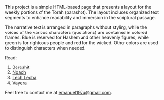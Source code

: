 This project is a simple HTML-based page that presents a layout for the weekly portions of the Torah (parashot). The layout includes organized text segments to enhance readability and immersion in the scriptural passage.

The narrative text is arranged in paragraphs without styling, while the voices of the various characters (quotations) are contained in colored frames. Blue is reserved for Hashem and other heavenly figures, while green is for righteous people and red for the wicked. Other colors are used to distinguish characters when needed.

Read:

1. [Bereshit](https://eudroa00.github.io/parashot-besefer/bereshit.html)
2. [Noach](https://eudroa00.github.io/parashot-besefer/noach.html)
3. [Lech Lecha](https://eudroa00.github.io/parashot-besefer/lechlecha.html)
4. [Vayera](https://eudroa00.github.io/parashot-besefer/vayera.html)

Feel free to contact me at [emanuel197u@gmail.com](mailto:emanuel197u@gmail.com).
